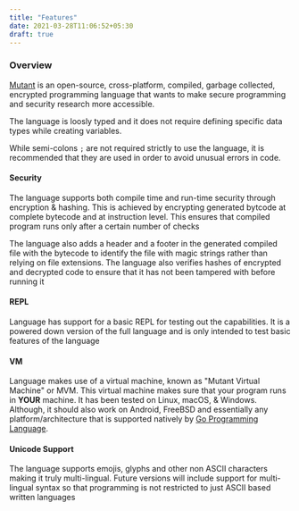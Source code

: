 ```yaml
---
title: "Features"
date: 2021-03-28T11:06:52+05:30
draft: true
---
```


### Overview
[Mutant](https://github.com/gaurav-gogia/mutant) is an open-source, cross-platform, compiled, garbage collected, encrypted programming language that wants to make secure programming and security research more accessible.

The language is loosly typed and it does not require defining specific data types while creating variables.

While semi-colons `;` are not required strictly to use the language, it is recommended that they are used in order to avoid unusual errors in code.

#### Security
The language supports both compile time and run-time security through encryption & hashing. This is achieved by encrypting generated bytcode at complete bytecode and at instruction level. This ensures that compiled program runs only after a certain number of checks

The language also adds a header and a footer in the generated compiled file with the bytecode to identify the file with magic strings rather than relying on file extensions. The language also verifies hashes of encrypted and decrypted code to ensure that it has not been tampered with before running it

#### REPL
Language has support for a basic REPL for testing out the capabilities. It is a powered down version of the full language and is only intended to test basic features of the language

#### VM
Language makes use of a virtual machine, known as "Mutant Virtual Machine" or MVM. This virtual machine makes sure that your program runs in **YOUR** machine. It has been tested on Linux, macOS, & Windows. Although, it should also work on Android, FreeBSD and essentially any platform/architecture that is supported natively by [Go Programming Language](https://golang.org).

#### Unicode Support
The language supports emojis, glyphs and other non ASCII characters making it truly multi-lingual. Future versions will include support for multi-lingual syntax so that programming is not restricted to just ASCII based written languages